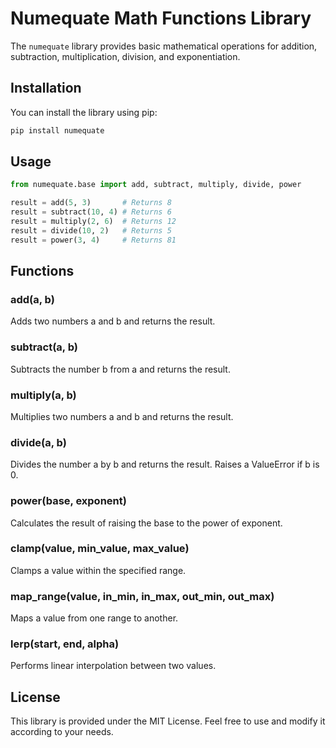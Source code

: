 # Numequate Math Functions Library

The `numequate` library provides basic mathematical operations for addition, subtraction, multiplication, division, and exponentiation.

## Installation

You can install the library using pip:

```bash
pip install numequate
```

## Usage

```python
from numequate.base import add, subtract, multiply, divide, power

result = add(5, 3)       # Returns 8
result = subtract(10, 4) # Returns 6
result = multiply(2, 6)  # Returns 12
result = divide(10, 2)   # Returns 5
result = power(3, 4)     # Returns 81
```

## Functions

### add(a, b)
Adds two numbers a and b and returns the result.

### subtract(a, b)
Subtracts the number b from a and returns the result.

### multiply(a, b)
Multiplies two numbers a and b and returns the result.

### divide(a, b)
Divides the number a by b and returns the result. Raises a ValueError if b is 0.

### power(base, exponent)
Calculates the result of raising the base to the power of exponent.

### clamp(value, min_value, max_value)
Clamps a value within the specified range.

### map_range(value, in_min, in_max, out_min, out_max)
Maps a value from one range to another.

### lerp(start, end, alpha)
Performs linear interpolation between two values.

## License
This library is provided under the MIT License. Feel free to use and modify it according to your needs.